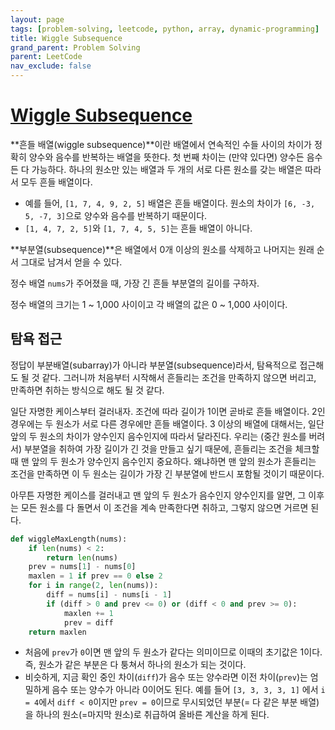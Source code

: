 ```yaml
---
layout: page
tags: [problem-solving, leetcode, python, array, dynamic-programming]
title: Wiggle Subsequence
grand_parent: Problem Solving
parent: LeetCode
nav_exclude: false
---
```


# [Wiggle Subsequence](https://leetcode.com/problems/wiggle-subsequence/)

 **흔들 배열(wiggle subsequence)**이란 배열에서 연속적인 수들 사이의
 차이가 정확히 양수와 음수를 반복하는 배열을 뜻한다. 첫 번째 차이는
 (만약 있다면) 양수든 음수든 다 가능하다. 하나의 원소만 있는 배열과 두
 개의 서로 다른 원소를 갖는 배열은 따라서 모두 흔들 배열이다.
 - 예를 들어, `[1, 7, 4, 9, 2, 5]` 배열은 흔들 배열이다. 원소의 차이가
   `[6, -3, 5, -7, 3]`으로 양수와 음수를 반복하기 때문이다.
 - `[1, 4, 7, 2, 5]`와 `[1, 7, 4, 5, 5]`는 흔들 배열이 아니다.

 **부분열(subsequence)**은 배열에서 0개 이상의 원소를 삭제하고
 나머지는 원래 순서 그대로 남겨서 얻을 수 있다.

 정수 배열 `nums`가 주어졌을 때, 가장 긴 흔들 부분열의 길이를 구하자.

 정수 배열의 크기는 1 ~ 1,000 사이이고 각 배열의 값은 0 ~ 1,000
 사이이다.

## 탐욕 접근

 정답이 부분배열(subarray)가 아니라 부분열(subsequence)라서,
 탐욕적으로 접근해도 될 것 같다. 그러니까 처음부터 시작해서 흔들리는
 조건을 만족하지 않으면 버리고, 만족하면 취하는 방식으로 해도 될 것
 같다.

 일단 자명한 케이스부터 걸러내자. 조건에 따라 길이가 1이면 곧바로 흔들
 배열이다. 2인 경우에는 두 원소가 서로 다른 경우에만 흔들 배열이다. 3
 이상의 배열에 대해서는, 일단 앞의 두 원소의 차이가 양수인지
 음수인지에 따라서 달라진다. 우리는 (중간 원소를 버려서) 부분열을
 취하여 가장 길이가 긴 것을 만들고 싶기 때문에, 흔들리는 조건을 체크할
 때 맨 앞의 두 원소가 양수인지 음수인지 중요하다. 왜냐하면 맨 앞의
 원소가 흔들리는 조건을 만족하면 이 두 원소는 길이가 가장 긴 부분열에
 반드시 포함될 것이기 때문이다.

 아무튼 자명한 케이스를 걸러내고 맨 앞의 두 원소가 음수인지 양수인지를
 알면, 그 이후는 모든 원소를 다 돌면서 이 조건을 계속 만족한다면
 취하고, 그렇지 않으면 거르면 된다.

```python
def wiggleMaxLength(nums):
    if len(nums) < 2:
        return len(nums)
    prev = nums[1] - nums[0]
    maxlen = 1 if prev == 0 else 2
    for i in range(2, len(nums)):
        diff = nums[i] - nums[i - 1]
        if (diff > 0 and prev <= 0) or (diff < 0 and prev >= 0):
            maxlen += 1
            prev = diff
    return maxlen
```
 - 처음에 `prev`가 `0`이면 맨 앞의 두 원소가 같다는 의미이므로 이때의
   초기값은 1이다. 즉, 원소가 같은 부분은 다 퉁쳐서 하나의 원소가 되는
   것이다.
 - 비슷하게, 지금 확인 중인 차이(`diff`)가 음수 또는 양수라면 이전
   차이(`prev`)는 엄밀하게 음수 또는 양수가 아니라 0이어도 된다. 예를
   들어 `[3, 3, 3, 3, 1]` 에서 `i = 4`에서 `diff < 0`이지만 `prev =
   0`이므로 무시되었던 부분(= 다 같은 부분 배열)을 하나의 원소(=마지막
   원소)로 취급하여 올바른 계산을 하게 된다.
